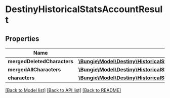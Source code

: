 # DestinyHistoricalStatsAccountResult

## Properties
Name | Type | Description | Notes
------------ | ------------- | ------------- | -------------
**mergedDeletedCharacters** | [**\Bungie\Model\Destiny\HistoricalStats\DestinyHistoricalStatsWithMerged**](DestinyHistoricalStatsWithMerged.md) |  | [optional] 
**mergedAllCharacters** | [**\Bungie\Model\Destiny\HistoricalStats\DestinyHistoricalStatsWithMerged**](DestinyHistoricalStatsWithMerged.md) |  | [optional] 
**characters** | [**\Bungie\Model\Destiny\HistoricalStats\DestinyHistoricalStatsPerCharacter[]**](DestinyHistoricalStatsPerCharacter.md) |  | [optional] 

[[Back to Model list]](../README.md#documentation-for-models) [[Back to API list]](../README.md#documentation-for-api-endpoints) [[Back to README]](../README.md)


